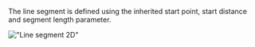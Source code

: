 The line segment is defined using the inherited start point, start distance and segment length parameter.

!["Line segment 2D"](../../../../../../figures/ifclinesegment2d.png "Figure 1 &mdash; Line segment 2D")
